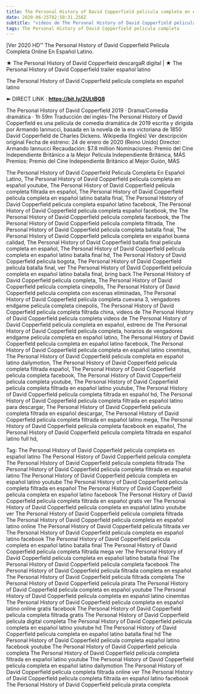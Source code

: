 ```yaml
---
title: The Personal History of David Copperfield pelicula completa en español latino
date: 2020-06-25T02:50:31.256Z
subtitle: "videos de The Personal History of David Copperfield pelicula completa "
tags: The Personal History of David Copperfield pelicula completa
---
```

[Ver 2020 HD™ The Personal History of David Copperfield Película Completa Online En Español Latino.

★ The Personal History of David Copperfield descargaR digital | ★ The Personal History of David Copperfield trailer español latino

The Personal History of David Copperfield pelicula completa en español latino

➽ DIRECT LINK : **<https://bit.ly/2ULtBQ8>**

The Personal History of David Copperfield
2019 ‧ Drama/Comedia dramática ‧ 1h 59m
Traducción del inglés-The Personal History of David Copperfield es una película de comedia dramática de 2019 escrita y dirigida por Armando Iannucci, basada en la novela de la era victoriana de 1850 David Copperfield de Charles Dickens. Wikipedia (Inglés)
Ver descripción original
Fecha de estreno: 24 de enero de 2020 (Reino Unido)
Director: Armando Iannucci
Recaudación: $7.8 million
Nominaciones: Premio del Cine Independiente Británico a la Mejor Película Independiente Británica, MÁS
Premios: Premio del Cine Independiente Británico al Mejor Guión, MÁS

The Personal History of David Copperfield Pelicula Completa En Español Latino, The Personal History of David Copperfield pelicula completa en español youtube, The Personal History of David Copperfield pelicula completa filtrada en español, The Personal History of David Copperfield pelicula completa en español latino batalla final, The Personal History of David Copperfield pelicula completa español latino facebook, The Personal History of David Copperfield pelicula completa español facebook, the The Personal History of David Copperfield pelicula completa facebook, the The Personal History of David Copperfield pelicula completa filtrada, The Personal History of David Copperfield pelicula completa batalla final, The Personal History of David Copperfield pelicula completa en español buena calidad, The Personal History of David Copperfield batalla final pelicula completa en español, The Personal History of David Copperfield pelicula completa en español latino batalla final hd, The Personal History of David Copperfield pelicula bogota, The Personal History of David Copperfield pelicula batalla final, ver The Personal History of David Copperfield pelicula completa en español latino batalla final, bring back The Personal History of David Copperfield pelicula completa, The Personal History of David Copperfield pelicula completa cinepolis, The Personal History of David Copperfield pelicula completa con escenas eliminadas, The Personal History of David Copperfield pelicula completa cuevana 3, vengadores endgame pelicula completa cinepolis, The Personal History of David Copperfield pelicula completa filtrada china,
videos de The Personal History of David Copperfield pelicula completa 
videos de The Personal History of David Copperfield pelicula completa en español, estreno de The Personal History of David Copperfield pelicula completa, horarios de vengadores endgame pelicula completa en español latino, The Personal History of David Copperfield pelicula completa en español latino facebook, The Personal History of David Copperfield pelicula completa en español latino cinemitas, The Personal History of David Copperfield pelicula completa en español latino dailymotion, The Personal History of David Copperfield pelicula completa filtrada español, The Personal History of David Copperfield pelicula completa facebook, The Personal History of David Copperfield pelicula completa youtube, The Personal History of David Copperfield pelicula completa filtrada en español latino youtube, The Personal History of David Copperfield pelicula completa filtrada en español hd, The Personal History of David Copperfield pelicula completa filtrada en español latino para descargar, The Personal History of David Copperfield pelicula completa filtrada en español descargar, The Personal History of David Copperfield pelicula completa filtrada en español latino mega, The Personal History of David Copperfield pelicula completa facebook en español, The Personal History of David Copperfield pelicula completa filtrada en español latino full hd,

Tag:
The Personal History of David Copperfield pelicula completa en español latino
The Personal History of David Copperfield pelicula completa
The Personal History of David Copperfield pelicula completa filtrada
The Personal History of David Copperfield pelicula completa filtrada en español latino
The Personal History of David Copperfield pelicula completa en español latino youtube
The Personal History of David Copperfield pelicula completa filtrada en español
The Personal History of David Copperfield pelicula completa en español latino facebook
The Personal History of David Copperfield pelicula completa filtrada en español gratis
ver The Personal History of David Copperfield pelicula completa en español latino youtube
ver The Personal History of David Copperfield pelicula completa filtrada
The Personal History of David Copperfield pelicula completa en español latino online
The Personal History of David Copperfield pelicula filtrada
ver The Personal History of David Copperfield pelicula completa en español latino facebook
The Personal History of David Copperfield pelicula completa en español latino batalla final
The Personal History of David Copperfield pelicula completa filtrada mega
ver The Personal History of David Copperfield pelicula completa en español latino batalla final
The Personal History of David Copperfield pelicula completa facebook
The Personal History of David Copperfield pelicula filtrada completa en español
The Personal History of David Copperfield pelicula filtrada completa
The Personal History of David Copperfield pelicula pirata
The Personal History of David Copperfield pelicula completa en español youtube
The Personal History of David Copperfield pelicula completa en español latino cinemitas
The Personal History of David Copperfield pelicula completa en español latino online gratis facebook
The Personal History of David Copperfield pelicula completa filtrada gratis
The Personal History of David Copperfield pelicula digital completa
The Personal History of David Copperfield pelicula completa en español latino youtube hd
The Personal History of David Copperfield pelicula completa en español latino batalla final hd
The Personal History of David Copperfield pelicula completa español latino facebook
youtube The Personal History of David Copperfield pelicula completa
The Personal History of David Copperfield pelicula completa filtrada en español latino youtube
The Personal History of David Copperfield pelicula completa en español latino dailymotion
The Personal History of David Copperfield pelicula completa filtrada online
ver The Personal History of David Copperfield pelicula completa filtrada en español latino facebook
The Personal History of David Copperfield pelicula pirata completa